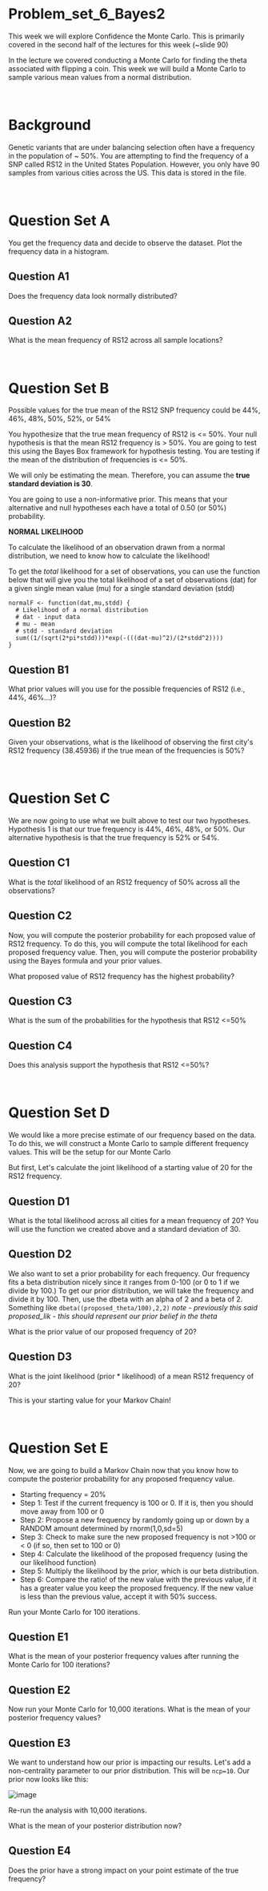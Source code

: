 # Problem_set_6_Bayes2

This week we will explore Confidence the Monte Carlo. This is primarily covered in the second half of the lectures for this week (~slide 90)

In the lecture we covered conducting a Monte Carlo for finding the theta associated with flipping a coin. This week we will build a Monte Carlo to sample various mean values from a normal distribution. 

&nbsp;

# Background

Genetic variants that are under balancing selection often have a frequency in the population of ~ 50%. You are attempting to find the frequency of a SNP called RS12 in the United States Population. However, you only have 90 samples from various cities across the US. This data is stored in the file. 

&nbsp;

# Question Set A

You get the frequency data and decide to observe the dataset. Plot the frequency data in a histogram.

## Question A1
Does the frequency data look normally distributed?

## Question A2
What is the mean frequency of RS12 across all sample locations? 

&nbsp;

# Question Set B 

Possible values for the true mean of the RS12 SNP frequency could be 44%, 46%, 48%, 50%, 52%, or 54%

You hypothesize that the true mean frequency of RS12 is <= 50%. Your null hypothesis is that the mean RS12 frequency is > 50%. You are going to test this using the Bayes Box framework for hypothesis testing. You are testing if the mean of the distribution of frequencies is <= 50%. 

We will only be estimating the mean. Therefore, you can assume the **true standard deviation is 30**.

You are going to use a non-informative prior. This means that your alternative and null hypotheses each have a total of 0.50 (or 50%) probability. 

**NORMAL LIKELIHOOD**

To calculate the likelihood of an observation drawn from a normal distribution, we need to know how to calculate the likelihood! 

To get the _total_ likelihood for a set of observations, you can use the function below that will give you the total likelihood of a set of observations (dat) for a given single mean value (mu) for a single standard deviation (stdd)

```
normalF <- function(dat,mu,stdd) {
  # Likelihood of a normal distribution
  # dat - input data
  # mu - mean
  # stdd - standard deviation 
  sum((1/(sqrt(2*pi*stdd)))*exp(-(((dat-mu)^2)/(2*stdd^2))))
}

```

## Question B1 

What prior values will you use for the possible frequencies of RS12 (i.e., 44%, 46%...)?

## Question B2 

Given your observations, what is the likelihood of observing the first city's RS12 frequency (38.45936) if the true mean of the frequencies is 50%?

&nbsp;

# Question Set C

We are now going to use what we built above to test our two hypotheses. Hypothesis 1 is that our true frequency is 44%, 46%, 48%, or 50%. Our alternative hypothesis is that the true frequency is 52% or 54%.

## Question C1 

What is the _total_ likelihood of an RS12 frequency of 50% across all the observations? 

## Question C2

Now, you will compute the posterior probability for each proposed value of RS12 frequency. To do this, you will compute the total likelihood for each proposed frequency value. Then, you will compute the posterior probability using the Bayes formula and your prior values. 

What proposed value of RS12 frequency has the highest probability? 

## Question C3

What is the sum of the probabilities for the hypothesis that RS12 <=50%

## Question C4

Does this analysis support the hypothesis that RS12 <=50%?

&nbsp;

# Question Set D

We would like a more precise estimate of our frequency based on the data. To do this, we will construct a Monte Carlo to sample different frequency values. This will be the setup for our Monte Carlo 

But first, Let's calculate the joint likelihood of a starting value of 20 for the RS12 frequency. 

## Question D1

What is the total likelihood across all cities for a mean frequency of 20? You will use the function we created above and a standard deviation of 30. 

## Question D2

We also want to set a prior probability for each frequency. Our frequency fits a beta distribution nicely since it ranges from 0-100 (or 0 to 1 if we divide by 100.) To get our prior distribution, we will take the frequency and divide it by 100. Then, use the dbeta with an alpha of 2 and a beta of 2. Something like ```dbeta((proposed_theta/100),2,2)``` _note - previously this said proposed_lik - this should represent our prior belief in the theta_

What is the prior value of our proposed frequency of 20?

## Question D3

What is the joint likelihood (prior * likelihood) of a mean RS12 frequency of 20? 

This is your starting value for your Markov Chain! 

&nbsp;

# Question Set E

Now, we are going to build a Markov Chain now that you know how to compute the posterior probability for any proposed frequency value. 

- Starting frequency = 20%
- Step 1: Test if the current frequency is 100 or 0. If it is, then you should move away from 100 or 0
- Step 2: Propose a new frequency by randomly going up or down by a RANDOM amount determined by rnorm(1,0,sd=5)
- Step 3: Check to make sure the new proposed frequency is not >100 or < 0 (if so, then set to 100 or 0)
- Step 4: Calculate the likelihood of the proposed frequency (using the our likelihood function)
- Step 5: Multiply the likelihood by the prior, which is our beta distribution. 
- Step 6: Compare the ratio! of the new value with the previous value, if it has a greater value you keep the proposed frequency. If the new value is less than the previous value, accept it with 50% success.

Run your Monte Carlo for 100 iterations.

## Question E1

What is the mean of your posterior frequency values after running the Monte Carlo for 100 iterations?


## Question E2

Now run your Monte Carlo for 10,000 iterations. What is the mean of your posterior frequency values?

## Question E3

We want to understand how our prior is impacting our results. Let's add a non-centrality parameter to our prior distribution. This will be ``ncp=10``. Our prior now looks like this:

![image](https://github.com/BINF-6310L-8310L-Spring24/Problem_set_7_Bayes2/assets/47755288/44497284-9a67-4c95-b2fa-dcd95fe7ed65)

Re-run the analysis with 10,000 iterations. 

What is the mean of your posterior distribution now? 

## Question E4

Does the prior have a strong impact on your point estimate of the true frequency? 



